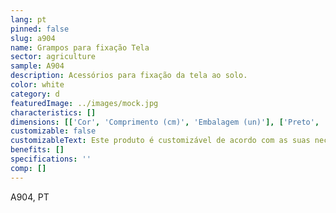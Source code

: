 ```yaml
---
lang: pt
pinned: false
slug: a904
name: Grampos para fixação Tela
sector: agriculture
sample: A904
description: Acessórios para fixação da tela ao solo.
color: white
category: d
featuredImage: ../images/mock.jpg
characteristics: []
dimensions: [['Cor', 'Comprimento (cm)', 'Embalagem (un)'], ['Preto', '20', '400']]
customizable: false
customizableText: Este produto é customizável de acordo com as suas necessidades. Contacte-nos para mais informações.
benefits: []
specifications: ''
comp: []
---
```


A904, PT
